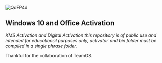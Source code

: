 ![QdFP4d](https://user-images.githubusercontent.com/113744293/236598268-8699e981-a4e7-44c4-85aa-c58eb57dd2c0.png)


## Windows 10 and Office Activation

*KMS Activation and Digital Activation*
*this repository is of public use and intended for educational purposes only,*
*activator and bin folder must be compiled in a single phrase folder.*

Thankful for the collaboration of TeamOS. 
